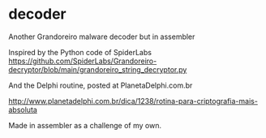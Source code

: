# decoder
Another Grandoreiro malware decoder but in assembler 

Inspired by the Python code of SpiderLabs  
https://github.com/SpiderLabs/Grandoreiro-decryptor/blob/main/grandoreiro_string_decryptor.py

And the Delphi routine, posted at PlanetaDelphi.com.br

http://www.planetadelphi.com.br/dica/1238/rotina-para-criptografia-mais-absoluta

Made in assembler as a challenge of my own.
